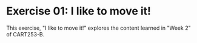 # Exercise 01: I like to move it!

This exercise, "I like to move it!" explores the content learned in "Week 2" of CART253-B.
